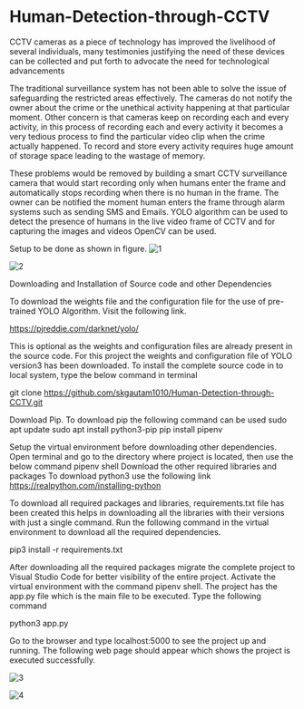 # Human-Detection-through-CCTV


CCTV cameras as a piece of technology has improved the livelihood of several individuals, many testimonies justifying the need of these 
devices can be collected and put forth to advocate the need for technological advancements

The traditional surveillance system has not been able to solve the issue of safeguarding the restricted areas effectively. 
The cameras do not notify the owner about the crime or the unethical activity happening at that particular moment. 
Other concern is that cameras keep on recording each and every activity, in this process of recording each and every activity it becomes 
a very tedious process to find the particular video clip when the crime actually happened. To record and store every activity requires huge 
amount of storage space leading to the wastage of memory.

These problems would be removed by building a smart CCTV surveillance camera that would start recording only when humans enter the frame 
and automatically stops recording when there is no human in the frame. The owner can be notified the moment human enters the frame through 
alarm systems such as sending SMS and Emails. YOLO algorithm can be used to detect the presence of humans in the live video frame of CCTV and 
for capturing the images and videos OpenCV can be used.

Setup to be done as shown in figure.
![1](https://user-images.githubusercontent.com/63490088/182016625-619ff9b4-3b58-4524-832a-bf7c32d9b437.png)

![2](https://user-images.githubusercontent.com/63490088/182016676-57dc3664-929b-4d74-9b6f-536aa54dee69.png)


Downloading and Installation of Source code and other Dependencies

To download the weights file and the configuration file for the use of pre-trained YOLO
Algorithm. 
Visit the following link.

https://pjreddie.com/darknet/yolo/

This is optional as the weights and configuration files are already present in the source code.
For this project the weights and configuration file of YOLO version3 has been downloaded.
To install the complete source code in to local system, type the below command in terminal

git clone https://github.com/skgautam1010/Human-Detection-through-CCTV.git

Download Pip. To download pip the following command can be used
sudo apt update
sudo apt install python3-pip
pip install pipenv

Setup the virtual environment before downloading other dependencies.
Open terminal and go to the directory where project is located, then use the below command
pipenv shell
Download the other required libraries and packages
To download python3 use the following link
https://realpython.com/installing-python

To download all required packages and libraries, requirements.txt file has been created this
helps in downloading all the libraries with their versions with just a single command.
Run the following command in the virtual environment to download all the required
dependencies.

pip3 install -r requirements.txt

After downloading all the required packages migrate the complete project to Visual Studio
Code for better visibility of the entire project.
Activate the virtual environment with the command pipenv shell.
The project has the app.py file which is the main file to be executed.
Type the following command

python3 app.py

Go to the browser and type localhost:5000 to see the project up and running. The following
web page should appear which shows the project is executed successfully.

![3](https://user-images.githubusercontent.com/63490088/182016848-1caee7ac-a773-490b-be17-58b8c2c7ea7c.png)

![4](https://user-images.githubusercontent.com/63490088/182017127-1fbb8103-bc8c-4f82-bab4-1ea87530483c.png)

